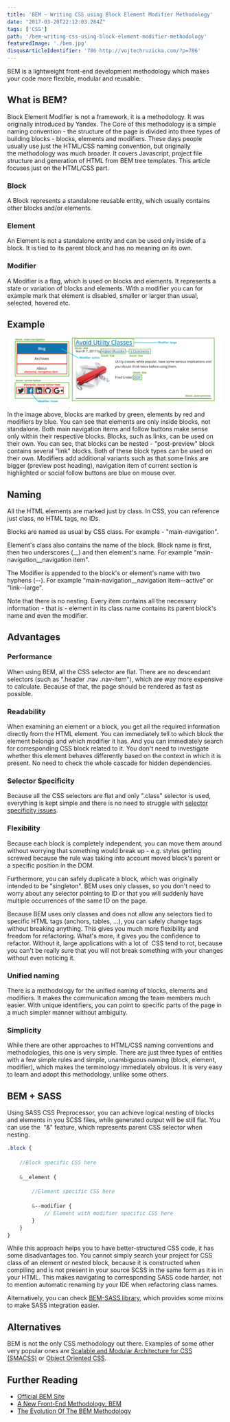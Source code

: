 ```yaml
---
title: 'BEM – Writing CSS using Block Element Modifier Methodology'
date: "2017-03-20T22:12:03.284Z"
tags: ['CSS']
path: '/bem-writing-css-using-block-element-modifier-methodology'
featuredImage: './bem.jpg'
disqusArticleIdentifier: '786 http://vojtechruzicka.com/?p=786'
---
```


BEM is a lightweight front-end development methodology which makes your code more flexible, modular and reusable.
<!--more-->

What is BEM?
------------

Block Element Modifier is not a framework, it is a methodology. It was originally introduced by Yandex. The Core of this methodology is a simple naming convention - the structure of the page is divided into three types of building blocks - blocks, elements and modifiers. These days people usually use just the HTML/CSS naming convention, but originally the methodology was much broader. It covers Javascript, project file structure and generation of HTML from BEM tree templates. This article focuses just on the HTML/CSS part.

### Block

A Block represents a standalone reusable entity, which usually contains other blocks and/or elements.

### Element

An Element is not a standalone entity and can be used only inside of a block. It is tied to its parent block and has no meaning on its own.

### Modifier

A Modifier is a flag, which is used on blocks and elements. It represents a state or variation of blocks and elements. With a modifier you can for example mark that element is disabled, smaller or larger than usual, selected, hovered etc.

Example
-------

![BEM](bem-block-element-modifier.png)

In the image above, blocks are marked by green, elements by red and modifiers by blue. You can see that elements are only inside blocks, not standalone. Both main navigation items and follow buttons make sense only within their respective blocks. Blocks, such as links, can be used on their own. You can see, that blocks can be nested - \"post-preview\" block contains several \"link\" blocks. Both of these block types can be used on their own. Modifiers add additional variants such as that some links are bigger (preview post heading), navigation item of current section is highlighted or social follow buttons are blue on mouse over.

Naming
------

All the HTML elements are marked just by class. In CSS, you can reference just class, no HTML tags, no IDs.

Blocks are named as usual by CSS class. For example - \"main-navigation\".

Element\'s class also contains the name of the block. Block name is first, then two underscores (\_\_) and then element\'s name. For example \"main-navigation\_\_navigation item\".

The Modifier is appended to the block\'s or element\'s name with two hyphens (\--). For example \"main-navigation\_\_navigation item\--active\" or \"link\--large\".

Note that there is no nesting. Every item contains all the necessary information - that is - element in its class name contains its parent block\'s name and even the modifier.

Advantages
----------

### Performance

When using BEM, all the CSS selector are flat. There are no descendant selectors (such as \".header .nav .nav-item\"), which are way more expensive to calculate. Because of that, the page should be rendered as fast as possible.

### Readability

When examining an element or a block, you get all the required information directly from the HTML element. You can immediately tell to which block the element belongs and which modifier it has. And you can immediately search for corresponding CSS block related to it. You don\'t need to investigate whether this element behaves differently based on the context in which it is present. No need to check the whole cascade for hidden dependencies.

### Selector Specificity

Because all the CSS selectors are flat and only \".class\" selector is used, everything is kept simple and there is no need to struggle with [selector specificity issues](https://css-tricks.com/specifics-on-css-specificity/).

### Flexibility

Because each block is completely independent, you can move them around without worrying that something would break up - e.g. styles getting screwed because the rule was taking into account moved block\'s parent or a specific position in the DOM.

Furthermore, you can safely duplicate a block, which was originally intended to be \"singleton\". BEM uses only classes, so you don\'t need to worry about any selector pointing to ID or that you will suddenly have multiple occurrences of the same ID on the page.

Because BEM uses only classes and does not allow any selectors tied to specific HTML tags (anchors, tables, \...), you can safely change tags without breaking anything. This gives you much more flexibility and freedom for refactoring. What\'s more, it gives you the confidence to refactor. Without it, large applications with a lot of  CSS tend to rot, because you can\'t be really sure that you will not break something with your changes without even noticing it.

### Unified naming

There is a methodology for the unified naming of blocks, elements and modifiers. It makes the communication among the team members much easier. With unique identifiers, you can point to specific parts of the page in a much simpler manner without ambiguity.

### Simplicity

While there are other approaches to HTML/CSS naming conventions and methodologies, this one is very simple. There are just three types of entities with a few simple rules and simple, unambiguous naming (block, element, modifier), which makes the terminology immediately obvious. It is very easy to learn and adopt this methodology, unlike some others.

BEM + SASS
----------

Using SASS CSS Preprocessor, you can achieve logical nesting of blocks and elements in you SCSS files, while generated output will be still flat. You can use the  \"&\" feature, which represents parent CSS selector when nesting.

```scss
.block {

    //Block specific CSS here

    &__element {

        //Element specific CSS here

        &--modifier {
            // Element with modifier specific CSS here
        }
    }
}
```

While this approach helps you to have better-structured CSS code, it has some disadvantages too. You cannot simply search your project for CSS class of an element or nested block, because it is constructed when compiling and is not present in your source SCSS in the same form as it is in your HTML. This makes navigating to corresponding SASS code harder, not to mention automatic renaming by your IDE when refactoring class names.

Alternatively, you can check [BEM-SASS library](https://github.com/jsng/bem-sass), which provides some mixins to make SASS integration easier.

Alternatives
------------

BEM is not the only CSS methodology out there. Examples of some other very popular ones are [Scalable and Modular Architecture for CSS (SMACSS)](https://smacss.com/) or [Object Oriented CSS](https://github.com/stubbornella/oocss/wiki).

Further Reading
---------------

-   [Official BEM Site](http://getbem.com/)
-   [A New Front-End Methodology: BEM](http://A%20New%20Front-End%20Methodology:%20BEM)
-   [The Evolution Of The BEM Methodology](https://www.smashingmagazine.com/2013/02/the-history-of-the-bem-methodology/)
